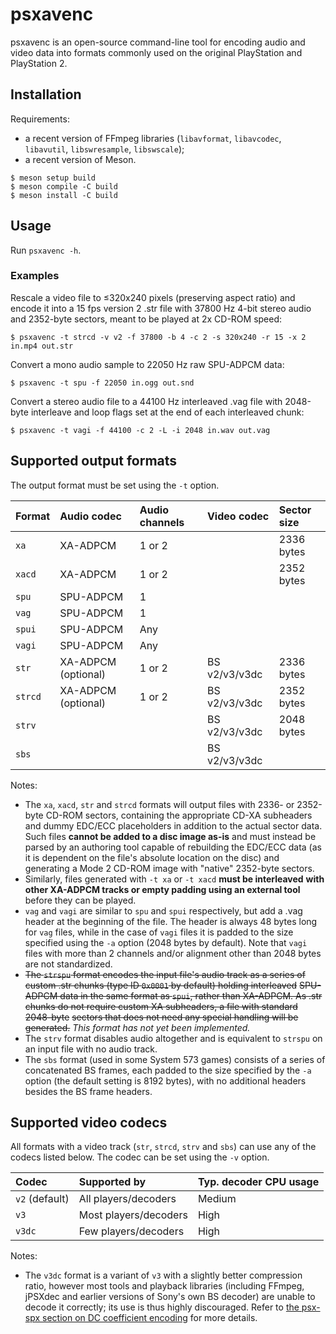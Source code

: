 
# psxavenc

psxavenc is an open-source command-line tool for encoding audio and video data
into formats commonly used on the original PlayStation and PlayStation 2.

## Installation

Requirements:

- a recent version of FFmpeg libraries (`libavformat`, `libavcodec`,
  `libavutil`, `libswresample`, `libswscale`);
- a recent version of Meson.

```shell
$ meson setup build
$ meson compile -C build
$ meson install -C build
```

## Usage

Run `psxavenc -h`.

### Examples

Rescale a video file to ≤320x240 pixels (preserving aspect ratio) and encode it
into a 15 fps version 2 .str file with 37800 Hz 4-bit stereo audio and 2352-byte
sectors, meant to be played at 2x CD-ROM speed:

```shell
$ psxavenc -t strcd -v v2 -f 37800 -b 4 -c 2 -s 320x240 -r 15 -x 2 in.mp4 out.str
```

Convert a mono audio sample to 22050 Hz raw SPU-ADPCM data:

```shell
$ psxavenc -t spu -f 22050 in.ogg out.snd
```

Convert a stereo audio file to a 44100 Hz interleaved .vag file with 2048-byte
interleave and loop flags set at the end of each interleaved chunk:

```shell
$ psxavenc -t vagi -f 44100 -c 2 -L -i 2048 in.wav out.vag
```

## Supported output formats

The output format must be set using the `-t` option.

| Format  | Audio codec          | Audio channels | Video codec   | Sector size |
| :------ | :------------------- | :------------- | :------------ | :---------- |
| `xa`    | XA-ADPCM             | 1 or 2         |               | 2336 bytes  |
| `xacd`  | XA-ADPCM             | 1 or 2         |               | 2352 bytes  |
| `spu`   | SPU-ADPCM            | 1              |               |             |
| `vag`   | SPU-ADPCM            | 1              |               |             |
| `spui`  | SPU-ADPCM            | Any            |               |             |
| `vagi`  | SPU-ADPCM            | Any            |               |             |
| `str`   | XA-ADPCM (optional)  | 1 or 2         | BS v2/v3/v3dc | 2336 bytes  |
| `strcd` | XA-ADPCM (optional)  | 1 or 2         | BS v2/v3/v3dc | 2352 bytes  |
| `strv`  |                      |                | BS v2/v3/v3dc | 2048 bytes  |
| `sbs`   |                      |                | BS v2/v3/v3dc |             |

Notes:

- The `xa`, `xacd`, `str` and `strcd` formats will output files with 2336- or
  2352-byte CD-ROM sectors, containing the appropriate CD-XA subheaders and
  dummy EDC/ECC placeholders in addition to the actual sector data. Such files
  **cannot be added to a disc image as-is** and must instead be parsed by an
  authoring tool capable of rebuilding the EDC/ECC data (as it is dependent on
  the file's absolute location on the disc) and generating a Mode 2 CD-ROM image
  with "native" 2352-byte sectors.
- Similarly, files generated with `-t xa` or `-t xacd` **must be interleaved**
  **with other XA-ADPCM tracks or empty padding using an external tool** before
  they can be played.
- `vag` and `vagi` are similar to `spu` and `spui` respectively, but add a .vag
  header at the beginning of the file. The header is always 48 bytes long for
  `vag` files, while in the case of `vagi` files it is padded to the size
  specified using the `-a` option (2048 bytes by default). Note that `vagi`
  files with more than 2 channels and/or alignment other than 2048 bytes are not
  standardized.
- ~~The `strspu` format encodes the input file's audio track as a series of~~
  ~~custom .str chunks (type ID `0x0001` by default) holding interleaved~~
  ~~SPU-ADPCM data in the same format as `spui`, rather than XA-ADPCM. As .str~~
  ~~chunks do not require custom XA subheaders, a file with standard 2048-byte~~
  ~~sectors that does not need any special handling will be generated.~~ *This*
  *format has not yet been implemented.*
- The `strv` format disables audio altogether and is equivalent to `strspu` on
  an input file with no audio track.
- The `sbs` format (used in some System 573 games) consists of a series of
  concatenated BS frames, each padded to the size specified by the `-a` option
  (the default setting is 8192 bytes), with no additional headers besides the BS
  frame headers.

## Supported video codecs

All formats with a video track (`str`, `strcd`, `strv` and `sbs`) can use any of
the codecs listed below. The codec can be set using the `-v` option.

| Codec          | Supported by          | Typ. decoder CPU usage |
| :------------- | :-------------------- | :--------------------- |
| `v2` (default) | All players/decoders  | Medium                 |
| `v3`           | Most players/decoders | High                   |
| `v3dc`         | Few players/decoders  | High                   |

Notes:

- The `v3dc` format is a variant of `v3` with a slightly better compression
  ratio, however most tools and playback libraries (including FFmpeg, jPSXdec
  and earlier versions of Sony's own BS decoder) are unable to decode it
  correctly; its use is thus highly discouraged. Refer to
  [the psx-spx section on DC coefficient encoding](https://psx-spx.consoledev.net/cdromfileformats/#dc-v3)
  for more details.
